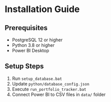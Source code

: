 # Installation Guide

## Prerequisites

- PostgreSQL 12 or higher
- Python 3.8 or higher
- Power BI Desktop

## Setup Steps

1. Run `setup_database.bat`
2. Update `python/database_config.json`
3. Execute `run_portfolio_tracker.bat`
4. Connect Power BI to CSV files in `data/` folder